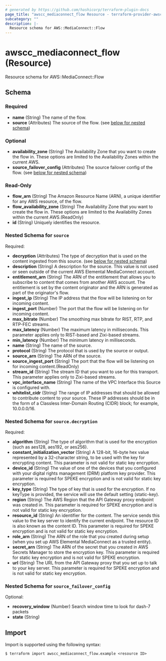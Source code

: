 ```yaml
---
# generated by https://github.com/hashicorp/terraform-plugin-docs
page_title: "awscc_mediaconnect_flow Resource - terraform-provider-awscc"
subcategory: ""
description: |-
  Resource schema for AWS::MediaConnect::Flow
---
```


# awscc_mediaconnect_flow (Resource)

Resource schema for AWS::MediaConnect::Flow



<!-- schema generated by tfplugindocs -->
## Schema

### Required

- **name** (String) The name of the flow.
- **source** (Attributes) The source of the flow. (see [below for nested schema](#nestedatt--source))

### Optional

- **availability_zone** (String) The Availability Zone that you want to create the flow in. These options are limited to the Availability Zones within the current AWS.
- **source_failover_config** (Attributes) The source failover config of the flow. (see [below for nested schema](#nestedatt--source_failover_config))

### Read-Only

- **flow_arn** (String) The Amazon Resource Name (ARN), a unique identifier for any AWS resource, of the flow.
- **flow_availability_zone** (String) The Availability Zone that you want to create the flow in. These options are limited to the Availability Zones within the current AWS.(ReadOnly)
- **id** (String) Uniquely identifies the resource.

<a id="nestedatt--source"></a>
### Nested Schema for `source`

Required:

- **decryption** (Attributes) The type of decryption that is used on the content ingested from this source. (see [below for nested schema](#nestedatt--source--decryption))
- **description** (String) A description for the source. This value is not used or seen outside of the current AWS Elemental MediaConnect account.
- **entitlement_arn** (String) The ARN of the entitlement that allows you to subscribe to content that comes from another AWS account. The entitlement is set by the content originator and the ARN is generated as part of the originator's flow.
- **ingest_ip** (String) The IP address that the flow will be listening on for incoming content.
- **ingest_port** (Number) The port that the flow will be listening on for incoming content.
- **max_bitrate** (Number) The smoothing max bitrate for RIST, RTP, and RTP-FEC streams.
- **max_latency** (Number) The maximum latency in milliseconds. This parameter applies only to RIST-based and Zixi-based streams.
- **min_latency** (Number) The minimum latency in milliseconds.
- **name** (String) The name of the source.
- **protocol** (String) The protocol that is used by the source or output.
- **source_arn** (String) The ARN of the source.
- **source_ingest_port** (String) The port that the flow will be listening on for incoming content.(ReadOnly)
- **stream_id** (String) The stream ID that you want to use for this transport. This parameter applies only to Zixi-based streams.
- **vpc_interface_name** (String) The name of the VPC Interface this Source is configured with.
- **whitelist_cidr** (String) The range of IP addresses that should be allowed to contribute content to your source. These IP addresses should be in the form of a Classless Inter-Domain Routing (CIDR) block; for example, 10.0.0.0/16.

<a id="nestedatt--source--decryption"></a>
### Nested Schema for `source.decryption`

Required:

- **algorithm** (String) The type of algorithm that is used for the encryption (such as aes128, aes192, or aes256).
- **constant_initialization_vector** (String) A 128-bit, 16-byte hex value represented by a 32-character string, to be used with the key for encrypting content. This parameter is not valid for static key encryption.
- **device_id** (String) The value of one of the devices that you configured with your digital rights management (DRM) platform key provider. This parameter is required for SPEKE encryption and is not valid for static key encryption.
- **key_type** (String) The type of key that is used for the encryption. If no keyType is provided, the service will use the default setting (static-key).
- **region** (String) The AWS Region that the API Gateway proxy endpoint was created in. This parameter is required for SPEKE encryption and is not valid for static key encryption.
- **resource_id** (String) An identifier for the content. The service sends this value to the key server to identify the current endpoint. The resource ID is also known as the content ID. This parameter is required for SPEKE encryption and is not valid for static key encryption.
- **role_arn** (String) The ARN of the role that you created during setup (when you set up AWS Elemental MediaConnect as a trusted entity).
- **secret_arn** (String) The ARN of the secret that you created in AWS Secrets Manager to store the encryption key. This parameter is required for static key encryption and is not valid for SPEKE encryption.
- **url** (String) The URL from the API Gateway proxy that you set up to talk to your key server. This parameter is required for SPEKE encryption and is not valid for static key encryption.



<a id="nestedatt--source_failover_config"></a>
### Nested Schema for `source_failover_config`

Optional:

- **recovery_window** (Number) Search window time to look for dash-7 packets
- **state** (String)

## Import

Import is supported using the following syntax:

```shell
$ terraform import awscc_mediaconnect_flow.example <resource ID>
```
